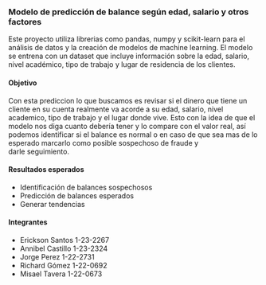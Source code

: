 ### Modelo de predicción de balance según edad, salario y otros factores

Este proyecto utiliza librerias como pandas, numpy y scikit-learn para el análisis de datos y la creación de modelos de machine learning. El modelo se entrena con un dataset que incluye información sobre la edad, salario, nivel académico, tipo de trabajo y lugar de residencia de los clientes.

#### Objetivo
Con esta prediccion lo que buscamos es revisar si el dinero que tiene un cliente en su cuenta realmente va acorde a su edad, salario, nivel academico, tipo de trabajo y el lugar donde vive. Esto con la idea de que el modelo nos diga cuanto debería tener y lo compare con el valor real, así podemos identificar si el balance es normal o en caso de que sea mas de lo esperado marcarlo como posible sospechoso de fraude y darle seguimiento.

#### Resultados esperados
- Identificación de balances sospechosos
- Predicción de balances esperados
- Generar tendencias

#### Integrantes
- Erickson Santos 1-23-2267 
- Annibel Castillo 1-23-2324
- Jorge Perez 1-22-2731
- Richard Gómez 1-22-0692
- Misael Tavera 1-22-0673